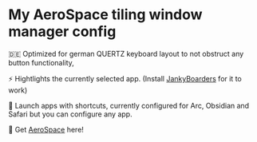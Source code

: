 # My AeroSpace tiling window manager config  

🇩🇪 Optimized for german QUERTZ keyboard layout to not obstruct any button functionality,

⚡ Hightlights the currently selected app. (Install [JankyBoarders](https://github.com/FelixKratz/JankyBorders) for it to work)

📱 Launch apps with shortcuts, currently configured for Arc, Obsidian and Safari but you can configure any app.

🛫 Get [AeroSpace](https://github.com/nikitabobko/AeroSpace) here!
